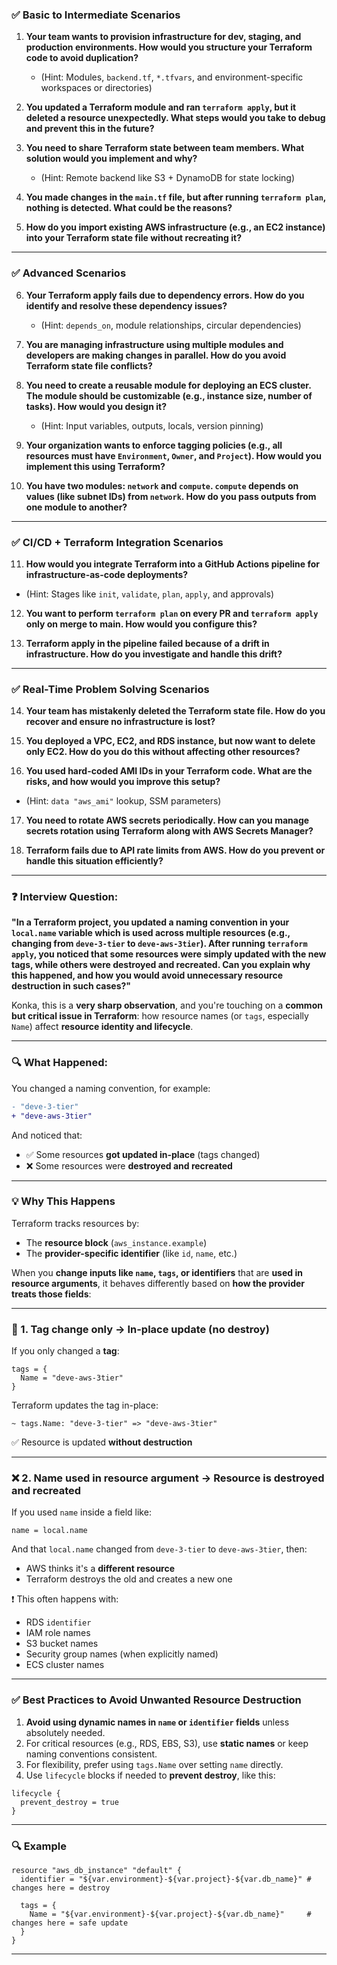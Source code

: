 ### ✅ **Basic to Intermediate Scenarios**

1. **Your team wants to provision infrastructure for dev, staging, and production environments. How would you structure your Terraform code to avoid duplication?**

   * (Hint: Modules, `backend.tf`, `*.tfvars`, and environment-specific workspaces or directories)

2. **You updated a Terraform module and ran `terraform apply`, but it deleted a resource unexpectedly. What steps would you take to debug and prevent this in the future?**

3. **You need to share Terraform state between team members. What solution would you implement and why?**

   * (Hint: Remote backend like S3 + DynamoDB for state locking)

4. **You made changes in the `main.tf` file, but after running `terraform plan`, nothing is detected. What could be the reasons?**

5. **How do you import existing AWS infrastructure (e.g., an EC2 instance) into your Terraform state file without recreating it?**

---

### ✅ **Advanced Scenarios**

6. **Your Terraform apply fails due to dependency errors. How do you identify and resolve these dependency issues?**

   * (Hint: `depends_on`, module relationships, circular dependencies)

7. **You are managing infrastructure using multiple modules and developers are making changes in parallel. How do you avoid Terraform state file conflicts?**

8. **You need to create a reusable module for deploying an ECS cluster. The module should be customizable (e.g., instance size, number of tasks). How would you design it?**

   * (Hint: Input variables, outputs, locals, version pinning)

9. **Your organization wants to enforce tagging policies (e.g., all resources must have `Environment`, `Owner`, and `Project`). How would you implement this using Terraform?**

10. **You have two modules: `network` and `compute`. `compute` depends on values (like subnet IDs) from `network`. How do you pass outputs from one module to another?**

---

### ✅ **CI/CD + Terraform Integration Scenarios**

11. **How would you integrate Terraform into a GitHub Actions pipeline for infrastructure-as-code deployments?**

* (Hint: Stages like `init`, `validate`, `plan`, `apply`, and approvals)

12. **You want to perform `terraform plan` on every PR and `terraform apply` only on merge to main. How would you configure this?**

13. **Terraform apply in the pipeline failed because of a drift in infrastructure. How do you investigate and handle this drift?**

---

### ✅ **Real-Time Problem Solving Scenarios**

14. **Your team has mistakenly deleted the Terraform state file. How do you recover and ensure no infrastructure is lost?**

15. **You deployed a VPC, EC2, and RDS instance, but now want to delete only EC2. How do you do this without affecting other resources?**

16. **You used hard-coded AMI IDs in your Terraform code. What are the risks, and how would you improve this setup?**

* (Hint: `data "aws_ami"` lookup, SSM parameters)

17. **You need to rotate AWS secrets periodically. How can you manage secrets rotation using Terraform along with AWS Secrets Manager?**

18. **Terraform fails due to API rate limits from AWS. How do you prevent or handle this situation efficiently?**

---
### ❓ Interview Question:

**"In a Terraform project, you updated a naming convention in your `local.name` variable which is used across multiple resources (e.g., changing from `deve-3-tier` to `deve-aws-3tier`). After running `terraform apply`, you noticed that some resources were simply updated with the new tags, while others were destroyed and recreated. Can you explain why this happened, and how you would avoid unnecessary resource destruction in such cases?"**


Konka, this is a **very sharp observation**, and you're touching on a **common but critical issue in Terraform**: how resource names (or `tags`, especially `Name`) affect **resource identity and lifecycle**.

---

### 🔍 What Happened:

You changed a naming convention, for example:

```diff
- "deve-3-tier"
+ "deve-aws-3tier"
```

And noticed that:

* ✅ Some resources **got updated in-place** (tags changed)
* ❌ Some resources were **destroyed and recreated**

---

### 💡 Why This Happens

Terraform tracks resources by:

* The **resource block** (`aws_instance.example`)
* The **provider-specific identifier** (like `id`, `name`, etc.)

When you **change inputs like `name`, `tags`, or identifiers** that are **used in resource arguments**, it behaves differently based on **how the provider treats those fields**:

---

### 🔄 1. **Tag change only → In-place update (no destroy)**

If you only changed a **tag**:

```hcl
tags = {
  Name = "deve-aws-3tier"
}
```

Terraform updates the tag in-place:

```shell
~ tags.Name: "deve-3-tier" => "deve-aws-3tier"
```

✅ Resource is updated **without destruction**

---

### ❌ 2. **Name used in resource argument → Resource is destroyed and recreated**

If you used `name` inside a field like:

```hcl
name = local.name
```

And that `local.name` changed from `deve-3-tier` to `deve-aws-3tier`, then:

* AWS thinks it's a **different resource**
* Terraform destroys the old and creates a new one

❗ This often happens with:

* RDS `identifier`
* IAM role names
* S3 bucket names
* Security group names (when explicitly named)
* ECS cluster names

---

### ✅ Best Practices to Avoid Unwanted Resource Destruction

1. **Avoid using dynamic names in `name` or `identifier` fields** unless absolutely needed.
2. For critical resources (e.g., RDS, EBS, S3), use **static names** or keep naming conventions consistent.
3. For flexibility, prefer using `tags.Name` over setting `name` directly.
4. Use `lifecycle` blocks if needed to **prevent destroy**, like this:

```hcl
lifecycle {
  prevent_destroy = true
}
```
---
### 🔍 Example

```hcl
resource "aws_db_instance" "default" {
  identifier = "${var.environment}-${var.project}-${var.db_name}" # changes here = destroy

  tags = {
    Name = "${var.environment}-${var.project}-${var.db_name}"     # changes here = safe update
  }
}
```
---

